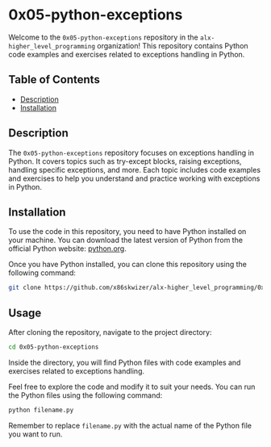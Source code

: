 # 0x05-python-exceptions

Welcome to the `0x05-python-exceptions` repository in the `alx-higher_level_programming` organization! This repository contains Python code examples and exercises related to exceptions handling in Python.

## Table of Contents

- [Description](#description)
- [Installation](#installation)

## Description

The `0x05-python-exceptions` repository focuses on exceptions handling in Python. It covers topics such as try-except blocks, raising exceptions, handling specific exceptions, and more. Each topic includes code examples and exercises to help you understand and practice working with exceptions in Python.

## Installation

To use the code in this repository, you need to have Python installed on your machine. You can download the latest version of Python from the official Python website: [python.org](https://www.python.org/).

Once you have Python installed, you can clone this repository using the following command:

```bash
git clone https://github.com/x86skwizer/alx-higher_level_programming/0x05-python-exceptions.git
```

## Usage

After cloning the repository, navigate to the project directory:

```bash
cd 0x05-python-exceptions
```

Inside the directory, you will find Python files with code examples and exercises related to exceptions handling.

Feel free to explore the code and modify it to suit your needs. You can run the Python files using the following command:

```bash
python filename.py
```

Remember to replace `filename.py` with the actual name of the Python file you want to run.
